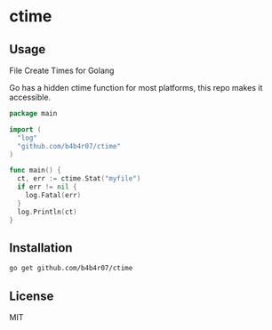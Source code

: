 ctime 
==========

Usage
------------
File Create Times for Golang

Go has a hidden ctime function for most platforms, this repo makes it accessible.

```go
package main

import (
  "log"
  "github.com/b4b4r07/ctime"
)

func main() {
  ct, err := ctime.Stat("myfile")
  if err != nil {
    log.Fatal(err)
  }
  log.Println(ct)
}
```

Installation
------------
```sh
go get github.com/b4b4r07/ctime
```

License
------------

MIT